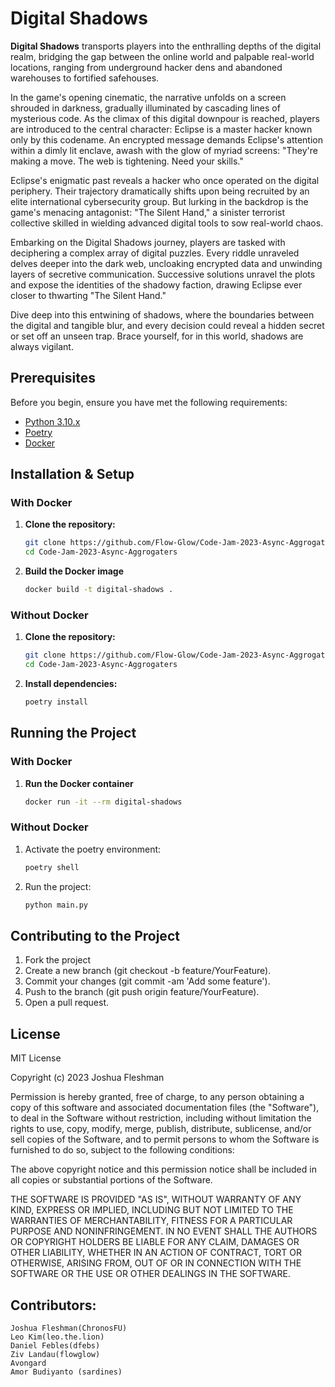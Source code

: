 # Digital Shadows

**Digital Shadows** transports players into the enthralling depths of the digital realm, bridging the gap 
between the online world and palpable real-world locations, ranging from underground hacker dens and 
abandoned warehouses to fortified safehouses.

In the game's opening cinematic, the narrative unfolds on a screen shrouded in darkness, gradually 
illuminated by cascading lines of mysterious code. As the climax of this digital downpour is reached, 
players are introduced to the central character: Eclipse is a master hacker known only by this codename. 
An encrypted message demands Eclipse's attention within a dimly lit enclave, awash with the glow of myriad screens: 
"They're making a move. The web is tightening. Need your skills."

Eclipse's enigmatic past reveals a hacker who once operated on the digital periphery. Their trajectory 
dramatically shifts upon being recruited by an elite international cybersecurity group. But lurking in 
the backdrop is the game's menacing antagonist: "The Silent Hand," a sinister terrorist collective skilled 
in wielding advanced digital tools to sow real-world chaos.

Embarking on the Digital Shadows journey, players are tasked with deciphering a complex array of digital 
puzzles. Every riddle unraveled delves deeper into the dark web, uncloaking encrypted data and unwinding 
layers of secretive communication. Successive solutions unravel the plots and expose the identities of 
the shadowy faction, drawing Eclipse ever closer to thwarting "The Silent Hand."

Dive deep into this entwining of shadows, where the boundaries between the digital and tangible blur, and 
every decision could reveal a hidden secret or set off an unseen trap. Brace yourself, for in this world, 
shadows are always vigilant.


## Prerequisites

Before you begin, ensure you have met the following requirements:

- [Python 3.10.x](https://www.python.org/downloads/)
- [Poetry](https://python-poetry.org/docs/#installation)
- [Docker](https://docs.docker.com/engine/install)

## Installation & Setup

### With Docker

1. **Clone the repository:**

   ```bash
   git clone https://github.com/Flow-Glow/Code-Jam-2023-Async-Aggrogaters.git
   cd Code-Jam-2023-Async-Aggrogaters
    ```
2. **Build the Docker image**
    ```bash
    docker build -t digital-shadows .
    ```

### Without Docker

1. **Clone the repository:**

   ```bash
   git clone https://github.com/Flow-Glow/Code-Jam-2023-Async-Aggrogaters.git
   cd Code-Jam-2023-Async-Aggrogaters
    ```
2. **Install dependencies:**
    ```bash
    poetry install
    ```
## Running the Project

### With Docker

1. **Run the Docker container**
    ```bash
    docker run -it --rm digital-shadows
    ```

### Without Docker

1. Activate the poetry environment:
    ```bash
    poetry shell
    ```
2. Run the project:
    ```bash
    python main.py
    ```
## Contributing to the Project
1. Fork the project
2. Create a new branch (git checkout -b feature/YourFeature).
3. Commit your changes (git commit -am 'Add some feature').
4. Push to the branch (git push origin feature/YourFeature).
5. Open a pull request.

## License
MIT License

Copyright (c) 2023 Joshua Fleshman

Permission is hereby granted, free of charge, to any person obtaining a copy
of this software and associated documentation files (the "Software"), to deal
in the Software without restriction, including without limitation the rights
to use, copy, modify, merge, publish, distribute, sublicense, and/or sell
copies of the Software, and to permit persons to whom the Software is
furnished to do so, subject to the following conditions:

The above copyright notice and this permission notice shall be included in all
copies or substantial portions of the Software.

THE SOFTWARE IS PROVIDED "AS IS", WITHOUT WARRANTY OF ANY KIND, EXPRESS OR
IMPLIED, INCLUDING BUT NOT LIMITED TO THE WARRANTIES OF MERCHANTABILITY,
FITNESS FOR A PARTICULAR PURPOSE AND NONINFRINGEMENT. IN NO EVENT SHALL THE
AUTHORS OR COPYRIGHT HOLDERS BE LIABLE FOR ANY CLAIM, DAMAGES OR OTHER
LIABILITY, WHETHER IN AN ACTION OF CONTRACT, TORT OR OTHERWISE, ARISING FROM,
OUT OF OR IN CONNECTION WITH THE SOFTWARE OR THE USE OR OTHER DEALINGS IN THE
SOFTWARE.

## Contributors:
```
Joshua Fleshman(ChronosFU)
Leo Kim(leo.the.lion)
Daniel Febles(dfebs)
Ziv Landau(flowglow)
Avongard
Amor Budiyanto (sardines)
```
